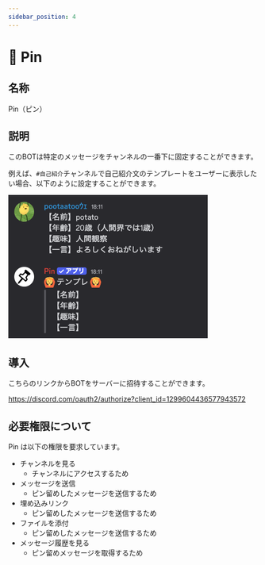 ```yaml
---
sidebar_position: 4
---
```


# 🤖 Pin

## 名称

Pin（ピン）

## 説明

このBOTは特定のメッセージをチャンネルの一番下に固定することができます。

例えば、`#自己紹介`チャンネルで自己紹介文のテンプレートをユーザーに表示したい場合、以下のように設定することができます。

![pin-1](./img/pin-1.png)


## 導入

こちらのリンクからBOTをサーバーに招待することができます。

https://discord.com/oauth2/authorize?client_id=1299604436577943572

## 必要権限について

Pin は以下の権限を要求しています。

- チャンネルを見る
    - チャンネルにアクセスするため
- メッセージを送信
    - ピン留めしたメッセージを送信するため
- 埋め込みリンク
    - ピン留めしたメッセージを送信するため
- ファイルを添付
    - ピン留めしたメッセージを送信するため
- メッセージ履歴を見る
    - ピン留めメッセージを取得するため
